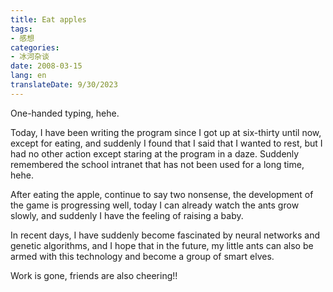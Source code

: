 ```yaml
---
title: Eat apples
tags:
- 感想
categories:
- 冰河杂谈
date: 2008-03-15
lang: en
translateDate: 9/30/2023
---
```


One-handed typing, hehe.

Today, I have been writing the program since I got up at six-thirty until now, except for eating, and suddenly I found that I said that I wanted to rest, but I had no other action except staring at the program in a daze. Suddenly remembered the school intranet that has not been used for a long time, hehe.

After eating the apple, continue to say two nonsense, the development of the game is progressing well, today I can already watch the ants grow slowly, and suddenly I have the feeling of raising a baby.

In recent days, I have suddenly become fascinated by neural networks and genetic algorithms, and I hope that in the future, my little ants can also be armed with this technology and become a group of smart elves.

Work is gone, friends are also cheering!!
